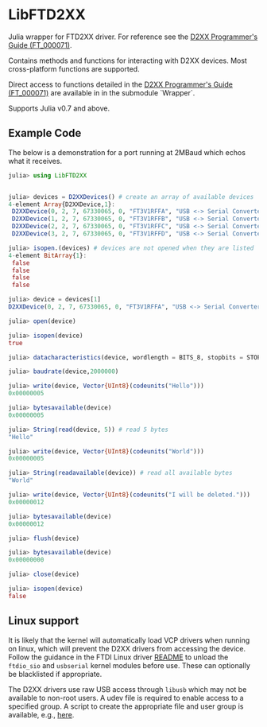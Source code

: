 # LibFTD2XX

Julia wrapper for FTD2XX driver. For reference see the [D2XX Programmer's Guide (FT_000071)](http://www.ftdichip.com/Support/Documents/ProgramGuides/D2XX_Programmer's_Guide(FT_000071).pdf).

Contains methods and functions for interacting with D2XX devices. Most 
cross-platform functions are supported.

Direct access to functions detailed in the [D2XX Programmer's Guide (FT_000071)](http://www.ftdichip.com/Support/Documents/ProgramGuides/D2XX_Programmer's_Guide(FT_000071).pdf)
are available in in the submodule `Wrapper`.


Supports Julia v0.7 and above.

## Example Code

The below is a demonstration for a port running at 2MBaud which echos what it receives.

```Julia
julia> using LibFTD2XX


julia> devices = D2XXDevices() # create an array of available devices
4-element Array{D2XXDevice,1}:
 D2XXDevice(0, 2, 7, 67330065, 0, "FT3V1RFFA", "USB <-> Serial Converter A", Base.RefValue{FT_HANDLE}(FT_HANDLE(Ptr{Nothing} @0x0000000000000000)))
 D2XXDevice(1, 2, 7, 67330065, 0, "FT3V1RFFB", "USB <-> Serial Converter B", Base.RefValue{FT_HANDLE}(FT_HANDLE(Ptr{Nothing} @0x0000000000000000)))
 D2XXDevice(2, 2, 7, 67330065, 0, "FT3V1RFFC", "USB <-> Serial Converter C", Base.RefValue{FT_HANDLE}(FT_HANDLE(Ptr{Nothing} @0x0000000000000000)))
 D2XXDevice(3, 2, 7, 67330065, 0, "FT3V1RFFD", "USB <-> Serial Converter D", Base.RefValue{FT_HANDLE}(FT_HANDLE(Ptr{Nothing} @0x0000000000000000)))

julia> isopen.(devices) # devices are not opened when they are listed
4-element BitArray{1}:
 false
 false
 false
 false

julia> device = devices[1]
D2XXDevice(0, 2, 7, 67330065, 0, "FT3V1RFFA", "USB <-> Serial Converter A", Base.RefValue{FT_HANDLE}(FT_HANDLE(Ptr{Nothing} @0x0000000000000000)))

julia> open(device)

julia> isopen(device)
true

julia> datacharacteristics(device, wordlength = BITS_8, stopbits = STOP_BITS_1, parity = PARITY_NONE)

julia> baudrate(device,2000000)

julia> write(device, Vector{UInt8}(codeunits("Hello")))
0x00000005

julia> bytesavailable(device)
0x00000005

julia> String(read(device, 5)) # read 5 bytes
"Hello"

julia> write(device, Vector{UInt8}(codeunits("World")))
0x00000005

julia> String(readavailable(device)) # read all available bytes
"World"

julia> write(device, Vector{UInt8}(codeunits("I will be deleted.")))
0x00000012

julia> bytesavailable(device)
0x00000012

julia> flush(device)

julia> bytesavailable(device)
0x00000000

julia> close(device)

julia> isopen(device)
false

```

## Linux support

It is likely that the kernel will automatically load VCP drivers when running on linux, which will prevent the D2XX drivers from accessing the device. Follow the guidance in the FTDI Linux driver [README](https://www.ftdichip.com/Drivers/D2XX/Linux/ReadMe-linux.txt) to unload the `ftdio_sio` and `usbserial` kernel modules before use. These can optionally be blacklisted if appropriate.

The D2XX drivers use raw USB access through `libusb` which may not be available to non-root users. A udev file is required to enable access to a specified group. A script to create the appropriate file and user group is available, e.g., [here](https://stackoverflow.com/questions/13419691/accessing-a-usb-device-with-libusb-1-0-as-a-non-root-user).
